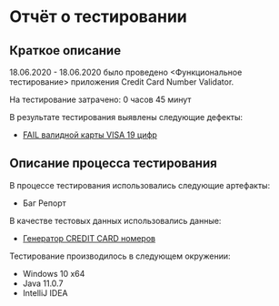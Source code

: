 # Отчёт о тестировании <Credit Card Number Validator>

## Краткое описание

18.06.2020 - 18.06.2020 было проведено <Функциональное тестирование> приложения Credit Card Number Validator.

На тестирование затрачено: 0 часов 45 минут

В результате тестирования выявлены следующие дефекты:
* [FAIL валидной карты VISA 19 цифр](https://github.com/PrimeTester36/hw_java_1.2/issues/2#issue-641494085)

## Описание процесса тестирования

В процессе тестирования использовались следующие артефакты:
* Баг Репорт

В качестве тестовых данных использовались данные:
* [Генератор CREDIT CARD номеров](https://www.freeformatter.com/credit-card-number-generator-validator.html)

Тестирование производилось в следующем окружении:
* Windows 10 x64
* Java 11.0.7
* IntelliJ IDEA 
